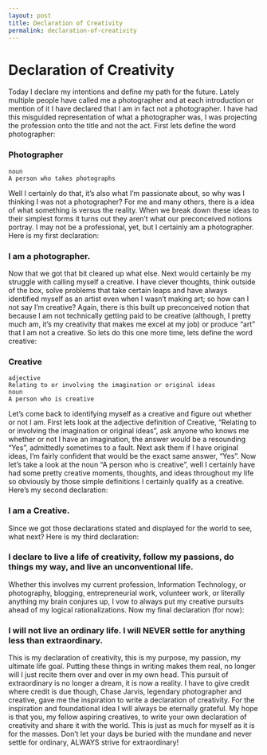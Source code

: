 ```yaml
---
layout: post
title: Declaration of Creativity
permalink: declaration-of-creativity
---
```

# Declaration of Creativity

Today I declare my intentions and define my path for the future. Lately multiple people have called me a photographer and at each introduction or mention of it I have declared that I am in fact not a photographer. I have had this misguided representation of what a photographer was, I was projecting the profession onto the title and not the act. First lets define the word photographer:

### Photographer
	noun
	A person who takes photographs

Well I certainly do that, it’s also what I’m passionate about, so why was I thinking I was not a photographer? For me and many others, there is a idea of what something is versus the reality. When we break down these ideas to their simplest forms it turns out they aren’t what our preconceived notions portray. I may not be a professional, yet, but I certainly am a photographer. Here is my first declaration:

### I am a photographer.

Now that we got that bit cleared up what else. Next would certainly be my struggle with calling myself a creative. I have clever thoughts, think outside of the box, solve problems that take certain leaps and have always identified myself as an artist even when I wasn’t making art; so how can I not say I’m creative? Again, there is this built up preconceived notion that because I am not technically getting paid to be creative (although, I pretty much am, it’s my creativity that makes me excel at my job) or produce “art” that I am not a creative. So lets do this one more time, lets define the word creative:

### Creative
	adjective
	Relating to or involving the imagination or original ideas
	noun
	A person who is creative

Let’s come back to identifying myself as a creative and figure out whether or not I am. First lets look at the adjective definition of Creative, “Relating to or involving the imagination or original ideas”, ask anyone who knows me whether or not I have an imagination, the answer would be a resounding “Yes”, admittedly sometimes to a fault. Next ask them if I have original ideas, I’m fairly confident that would be the exact same answer, “Yes”. Now let’s take a look at the noun “A person who is creative”, well I certainly have had some pretty creative moments, thoughts, and ideas throughout my life so obviously by those simple definitions I certainly qualify as a creative. Here’s my second declaration:

### I am a Creative.

Since we got those declarations stated and displayed for the world to see, what next? Here is my third declaration:

### I declare to live a life of creativity, follow my passions, do things my way, and live an unconventional life.

Whether this involves my current profession, Information Technology, or photography, blogging, entrepreneurial work, volunteer work, or literally anything my brain conjures up, I vow to always put my creative pursuits ahead of my logical rationalizations. Now my final declaration (for now):

### I will not live an ordinary life. I will NEVER settle for anything less than extraordinary.

This is my declaration of creativity, this is my purpose, my passion, my ultimate life goal. Putting these things in writing makes them real, no longer will I just recite them over and over in my own head. This pursuit of extraordinary is no longer a dream, it is now a reality. I have to give credit where credit is due though, Chase Jarvis, legendary photographer and creative, gave me the inspiration to write a declaration of creativity. For the inspiration and foundational idea I will always be eternally grateful. My hope is that you, my fellow aspiring creatives, to write your own declaration of creativity and share it with the world. This is just as much for myself as it is for the masses. Don’t let your days be buried with the mundane and never settle for ordinary, ALWAYS strive for extraordinary!
